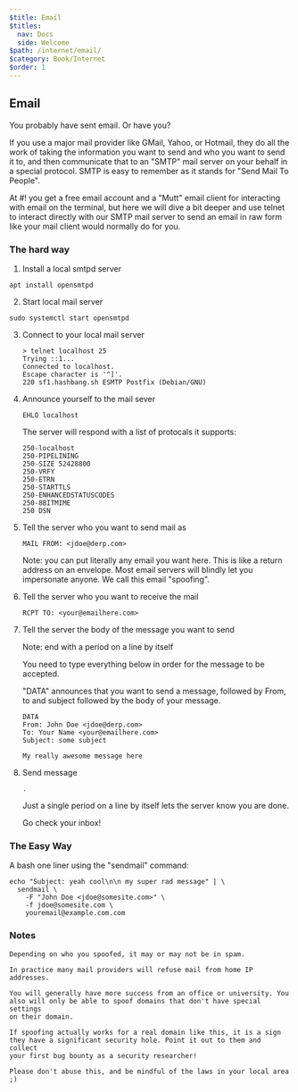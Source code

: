 ```yaml
---
$title: Email
$titles:
  nav: Docs
  side: Welcome
$path: /internet/email/
$category: Book/Internet
$order: 1
---
```




## Email

You probably have sent email. Or have you?

If you use a major mail provider like GMail, Yahoo, or Hotmail, they do all the
work of taking the information you want to send and who you want to send it to,
and then communicate that to an "SMTP" mail server on your behalf in a special
protocol. SMTP is easy to remember as it stands for "Send Mail To People".

At #! you get a free email account and a "Mutt" email client for interacting
with email on the terminal, but here we will dive a bit deeper and use
telnet to interact directly with our SMTP mail server to send an email in raw
form like your mail client would normally do for you.

### The hard way

1. Install a local smtpd server

```
apt install opensmtpd
```

2. Start local mail server

```
sudo systemctl start opensmtpd
```

3. Connect to your local mail server
    ```
    > telnet localhost 25
    Trying ::1...
    Connected to localhost.
    Escape character is '^]'.
    220 sf1.hashbang.sh ESMTP Postfix (Debian/GNU)
    ```

4. Announce yourself to the mail sever

    ```
    EHLO localhost
    ```

    The server will respond with a list of protocals it supports:

    ```
    250-localhost
    250-PIPELINING
    250-SIZE 52428800
    250-VRFY
    250-ETRN
    250-STARTTLS
    250-ENHANCEDSTATUSCODES
    250-8BITMIME
    250 DSN
    ```

4. Tell the server who you want to send mail as

    ```
    MAIL FROM: <jdoe@derp.com>
    ```
    Note: you can put literally any email you want here. This is like a return
    address on an envelope. Most email servers will blindly let you impersonate
    anyone. We call this email "spoofing".

5. Tell the server who you want to receive the mail

    ```
    RCPT TO: <your@emailhere.com>
    ```

6. Tell the server the body of the message you want to send

    Note: end with a period on a line by itself

    You need to type everything below in order for the message to be accepted.

    "DATA" announces that you want to send a message, followed by From, to and
    subject followed by the body of your message.

    ```
    DATA
    From: John Doe <jdoe@derp.com>
    To: Your Name <your@emailhere.com>
    Subject: some subject

    My really awesome message here
    ```

7. Send message

    ```
    .
    ```

    Just a single period on a line by itself lets the server know you are done.

    Go check your inbox!

### The Easy Way

A bash one liner using the "sendmail" command:

```
echo "Subject: yeah cool\n\n my super rad message" | \
  sendmail \
    -F "John Doe <jdoe@somesite.com>" \
    -f jdoe@somesite.com \
    youremail@example.com.com
```

### Notes

    Depending on who you spoofed, it may or may not be in spam.

    In practice many mail providers will refuse mail from home IP addresses.

    You will generally have more success from an office or university. You
    also will only be able to spoof domains that don't have special settings
    on their domain.

    If spoofing actually works for a real domain like this, it is a sign
    they have a significant security hole. Point it out to them and collect
    your first bug bounty as a security researcher!

    Please don't abuse this, and be mindful of the laws in your local area ;)

